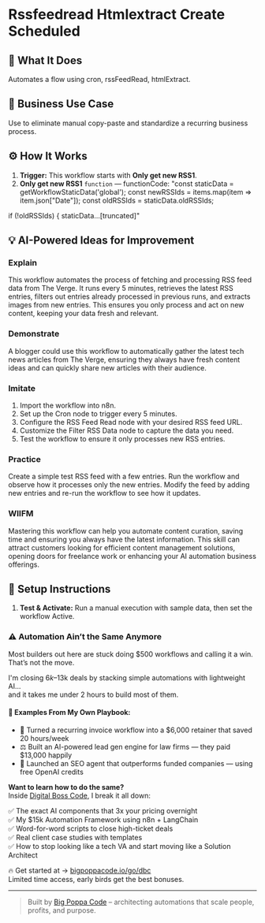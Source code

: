 # Rssfeedread Htmlextract Create Scheduled
## 🚀 What It Does
Automates a flow using cron, rssFeedRead, htmlExtract.

## 💼 Business Use Case
Use to eliminate manual copy-paste and standardize a recurring business process.

## ⚙️ How It Works
1. **Trigger:** This workflow starts with **Only get new RSS1**.
2. **Only get new RSS1** `function` — functionCode: "const staticData = getWorkflowStaticData('global');
const newRSSIds = items.map(item => item.json["Date"]);
const oldRSSIds = staticData.oldRSSIds; 

if (!oldRSSIds) {
  staticData…[truncated]"

## 💡 AI-Powered Ideas for Improvement
### Explain
This workflow automates the process of fetching and processing RSS feed data from The Verge. It runs every 5 minutes, retrieves the latest RSS entries, filters out entries already processed in previous runs, and extracts images from new entries. This ensures you only process and act on new content, keeping your data fresh and relevant.

### Demonstrate
A blogger could use this workflow to automatically gather the latest tech news articles from The Verge, ensuring they always have fresh content ideas and can quickly share new articles with their audience.

### Imitate
1. Import the workflow into n8n.
2. Set up the Cron node to trigger every 5 minutes.
3. Configure the RSS Feed Read node with your desired RSS feed URL.
4. Customize the Filter RSS Data node to capture the data you need.
5. Test the workflow to ensure it only processes new RSS entries.

### Practice
Create a simple test RSS feed with a few entries. Run the workflow and observe how it processes only the new entries. Modify the feed by adding new entries and re-run the workflow to see how it updates.

### WIIFM
Mastering this workflow can help you automate content curation, saving time and ensuring you always have the latest information. This skill can attract customers looking for efficient content management solutions, opening doors for freelance work or enhancing your AI automation business offerings.

## 🔧 Setup Instructions
1. **Test & Activate:** Run a manual execution with sample data, then set the workflow Active.

### ⚠️ Automation Ain’t the Same Anymore

Most builders out here are stuck doing $500 workflows and calling it a win.  
That’s not the move.  

I'm closing $6k–$13k deals by stacking simple automations with lightweight AI...  
and it takes me under 2 hours to build most of them.

#### 🧠 Examples From My Own Playbook:
- 🔁 Turned a recurring invoice workflow into a $6,000 retainer that saved 20 hours/week  
- ⚖️ Built an AI-powered lead gen engine for law firms — they paid $13,000 happily  
- 🚀 Launched an SEO agent that outperforms funded companies — using free OpenAI credits  

**Want to learn how to do the same?**  
Inside [Digital Boss Code](https://bigpoppacode.io/go/dbc), I break it all down:

✅ The exact AI components that 3x your pricing overnight  
✅ My $15k Automation Framework using n8n + LangChain  
✅ Word-for-word scripts to close high-ticket deals  
✅ Real client case studies with templates  
✅ How to stop looking like a tech VA and start moving like a Solution Architect  

🔥 Get started at → [bigpoppacode.io/go/dbc](https://bigpoppacode.io/go/dbc)  
Limited time access, early birds get the best bonuses.

---
> Built by [Big Poppa Code](https://bigpoppacode.io) – architecting automations that scale people, profits, and purpose.
